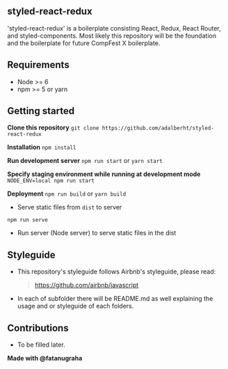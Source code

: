 ## styled-react-redux
'styled-react-redux' is a boilerplate consisting React, Redux, React Router, and styled-components.
Most likely this repository will be the foundation and the boilerplate for future CompFest X boilerplate.


## Requirements
- Node >= 6
- npm >= 5 or yarn

## Getting started
**Clone this repository**
``` git clone https://github.com/adalberht/styled-react-redux ```

**Installation**
``` npm install ```

**Run development server**
``` npm run start ``` or ``` yarn start ```

**Specify staging environment while running at development mode**
``` NODE_ENV=local npm run start ```


**Deployment**
``` npm run build ``` or ``` yarn build ```
- Serve static files from `dist` to server

``` npm run serve ```
- Run server (Node server) to serve static files in the dist

## Styleguide
- This repository's styleguide follows Airbnb's styleguide, please read:
  > https://github.com/airbnb/javascript
- In each of subfolder there will be README.md as well explaining the usage and or styleguide of each folders.


## Contributions
- To be filled later.


**Made with @fatanugraha**

